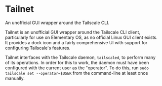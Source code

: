 # Tailnet

An unofficial GUI wrapper around the Tailscale CLI.

Tailnet is an unofficial GUI wrapper around the Tailscale CLI client, particularly for use on Elementary OS, as no official Linux GUI client exists. It provides a dock icon and a fairly comprehensive UI with support for configuring Tailscale's features.

Tailnet interfaces with the Tailscale daemon, `tailscaled`, to perform many of its operations. In order for this to work, the daemon must have been configured with the current user as the "operator". To do this, run `sudo tailscale set --operator=$USER` from the command-line at least once manually.
